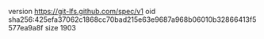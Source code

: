 version https://git-lfs.github.com/spec/v1
oid sha256:425efa37062c1868cc70bad215e63e9687a968b06010b32866413f5577ea9a8f
size 1903
